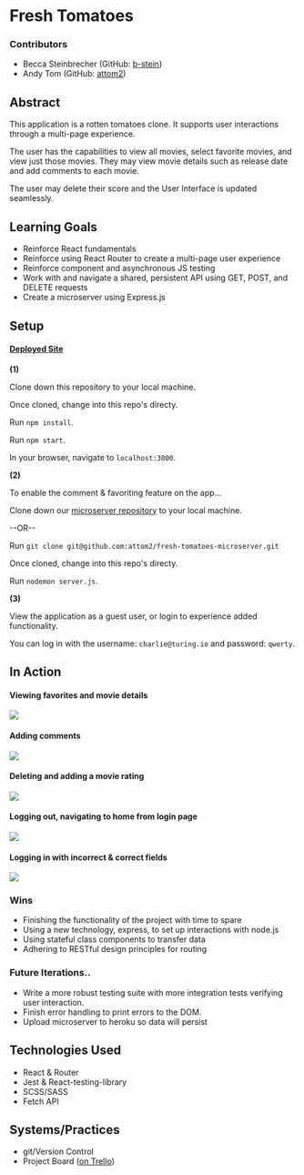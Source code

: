 # Fresh Tomatoes
### Contributors
- Becca Steinbrecher (GitHub: [b-stein](https://github.com/b-stein))
- Andy Tom (GitHub: [attom2](https://github.com/attom2))

## Abstract
This application is a rotten tomatoes clone. It supports user interactions through a multi-page experience.

The user has the capabilities to view all movies, select favorite movies, and view just those movies. They may view movie details such as release date and add comments to each movie.

The user may delete their score and the User Interface is updated seamlessly. 

## Learning Goals
- Reinforce React fundamentals
- Reinforce using React Router to create a multi-page user experience
- Reinforce component and asynchronous JS testing
- Work with and navigate a shared, persistent API using GET, POST, and DELETE requests
- Create a microserver using Express.js

## Setup
#### [Deployed Site](https://fresh-tomatoes-ui.herokuapp.com/)
**(1)**

Clone down this repository to your local machine.

Once cloned, change into this repo's directy.

Run `npm install`.

Run `npm start`.

In your browser, navigate to `localhost:3000`.

**(2)**

To enable the comment & favoriting feature on the app...

Clone down our [microserver repository](https://github.com/attom2/fresh-tomatoes-microserver) to your local machine.

--OR--

Run `git clone git@github.com:attom2/fresh-tomatoes-microserver.git`

Once cloned, change into this repo's directy.

Run `nodemon server.js`.

**(3)**

View the application as a guest user, or login to experience added functionality.

You can log in with the username: `charlie@turing.io` and password: `qwerty`.


## In Action

#### Viewing favorites and movie details
![](https://media.giphy.com/media/J3MgI9jbcc5bH9DuWr/giphy.gif)

#### Adding comments
![](https://media.giphy.com/media/PnnJn3Bq4RJlKkO2KI/giphy.gif)

#### Deleting and adding a movie rating
![](https://media.giphy.com/media/hrjgPy5yxUzPsNrO9i/giphy.gif)

#### Logging out, navigating to home from login page
![](https://media.giphy.com/media/lTdBWUuy3OBaDrOamM/giphy.gif)

#### Logging in with incorrect & correct fields
![](https://media.giphy.com/media/eiGo73mPT7cfRKWorx/giphy.gif)

### Wins
- Finishing the functionality of the project with time to spare
- Using a new technology, express, to set up interactions with node.js
- Using stateful class components to transfer data
- Adhering to RESTful design principles for routing

### Future Iterations..
- Write a more robust testing suite with more integration tests verifying user interaction.
- Finish error handling to print errors to the DOM.
- Upload microserver to heroku so data will persist 


## Technologies Used
- React & Router
- Jest & React-testing-library
- SCSS/SASS
- Fetch API

## Systems/Practices
- git/Version Control
- Project Board ([on Trello](https://trello.com/b/Wjx5Jq9x/rancid-tomatillos))
